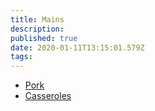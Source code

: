 ```yaml
---
title: Mains
description:
published: true
date: 2020-01-11T13:15:01.579Z
tags:
---
```


- [Pork](pork)
- [Casseroles](casseroles)
